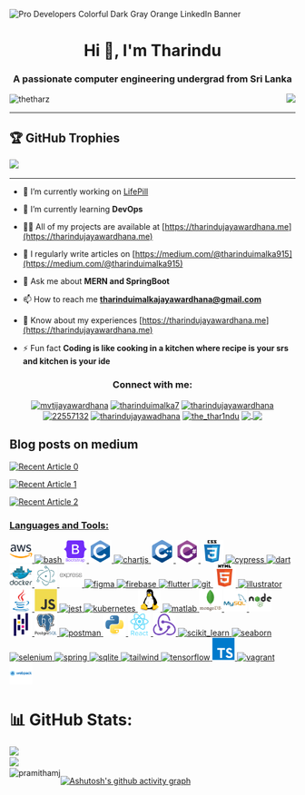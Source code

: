 ![Pro Developers Colorful Dark Gray   Orange LinkedIn Banner](https://github.com/TheTharz/TheTharz/assets/119271523/8e99be76-3a18-4dd8-a0cb-f2f36277b586)
<h1 align="center">Hi 👋, I'm Tharindu</h1>
<h3 align="center">A passionate computer engineering undergrad from Sri Lanka</h3>

<div style="display: flex; justify-content: space-between; align-items: center;">
        <img src="https://komarev.com/ghpvc/?username=thetharz&label=Profile%20views&color=0e75b6&style=flat" alt="thetharz" />
        <a href="https://user-badge.committers.top/sri_lanka/TheTharz">
            <img src="https://user-badge.committers.top/sri_lanka/TheTharz.svg" />
        </a>
</div>

----
## 🏆 GitHub Trophies
<p align="center">
 
![](https://github-profile-trophy.vercel.app/?username=TheTharz&theme=juicyfresh&no-frame=false&no-bg=true&margin-w=4)

</p>

----

- 🔭 I’m currently working on [LifePill](https://github.com/TheTharz/pharmacy-pos-frontend.git)

- 🌱 I’m currently learning **DevOps**

- 👨‍💻 All of my projects are available at [https://tharindujayawardhana.me](https://tharindujayawardhana.me)

- 📝 I regularly write articles on [https://medium.com/@tharinduimalka915](https://medium.com/@tharinduimalka915)

- 💬 Ask me about **MERN and SpringBoot**

- 📫 How to reach me **tharinduimalkajayawardhana@gmail.com**

- 📄 Know about my experiences [https://tharindujayawardhana.me](https://tharindujayawardhana.me)

- ⚡ Fun fact **Coding is like cooking in a kitchen where recipe is your srs and kitchen is your ide**

<h3 align="center">Connect with me:</h3>
<p align="center">
<a href="https://dev.to/mvtijayawardhana" target="blank"><img align="center" src="https://img.shields.io/badge/dev.to-0A0A0A?style=for-the-badge&logo=dev.to&logoColor=white" alt="mvtijayawardhana" /></a>
<a href="https://twitter.com/tharinduimalka7" target="blank"><img align="center" src="https://img.shields.io/badge/X-%23000000.svg?style=for-the-badge&logo=X&logoColor=white" alt="tharinduimalka7"  /></a>
<a href="https://linkedin.com/in/tharindujayawardhana" target="blank"><img align="center" src="https://img.shields.io/badge/linkedin-%230077B5.svg?style=for-the-badge&logo=linkedin&logoColor=white" alt="tharindujayawardhana"/></a>
<a href="https://stackoverflow.com/users/22557132" target="blank"><img align="center" src="https://img.shields.io/badge/-Stackoverflow-FE7A16?style=for-the-badge&logo=stack-overflow&logoColor=white" alt="22557132" /></a>
<a href="https://fb.com/tharindujayawadhana" target="blank">
 <img align="center" src="https://img.shields.io/badge/Facebook-%231877F2.svg?style=for-the-badge&logo=Facebook&logoColor=white" alt="tharindujayawadhana"/></a>
<a href="https://instagram.com/the_thar1ndu" target="blank"><img align="center" src="https://img.shields.io/badge/Instagram-%23E4405F.svg?style=for-the-badge&logo=Instagram&logoColor=white" alt="the_thar1ndu" /></a>
<a href="https://medium.com/@tharinduimalka915" target="blank">
 <img align="center" src="https://img.shields.io/badge/Medium-12100E?style=for-the-badge&logo=medium&logoColor=white"/>
</a>
<a href="https://www.hackerrank.com/profile/Tharindu3996" target="blank">
 <img align="center" src="https://img.shields.io/badge/-Hackerrank-2EC866?style=for-the-badge&logo=HackerRank&logoColor=white"/>
</a>
</p>



## Blog posts on medium
 <a target="_blank" href="https://github-readme-medium-recent-article.vercel.app/medium/@tharinduimalka915/0"><img src="https://github-readme-medium-recent-article.vercel.app/medium/@tharinduimalka915/0" alt="Recent Article 0"> 

<a target="_blank" href="https://github-readme-medium-recent-article.vercel.app/medium/@tharinduimalka915/1"><img src="https://github-readme-medium-recent-article.vercel.app/medium/@tharinduimalka915/1" alt="Recent Article 1"> 

 <a target="_blank" href="https://github-readme-medium-recent-article.vercel.app/medium/@tharinduimalka915/2"><img src="https://github-readme-medium-recent-article.vercel.app/medium/@tharinduimalka915/2" alt="Recent Article 2"> 

<h3 align="left">Languages and Tools:</h3>
<p align="left"> <a href="https://aws.amazon.com" target="_blank" rel="noreferrer"> <img src="https://raw.githubusercontent.com/devicons/devicon/master/icons/amazonwebservices/amazonwebservices-original-wordmark.svg" alt="aws" width="40" height="40"/> </a> <a href="https://www.gnu.org/software/bash/" target="_blank" rel="noreferrer"> <img src="https://www.vectorlogo.zone/logos/gnu_bash/gnu_bash-icon.svg" alt="bash" width="40" height="40"/> </a> <a href="https://getbootstrap.com" target="_blank" rel="noreferrer"> <img src="https://raw.githubusercontent.com/devicons/devicon/master/icons/bootstrap/bootstrap-plain-wordmark.svg" alt="bootstrap" width="40" height="40"/> </a> <a href="https://www.cprogramming.com/" target="_blank" rel="noreferrer"> <img src="https://raw.githubusercontent.com/devicons/devicon/master/icons/c/c-original.svg" alt="c" width="40" height="40"/> </a> <a href="https://www.chartjs.org" target="_blank" rel="noreferrer"> <img src="https://www.chartjs.org/media/logo-title.svg" alt="chartjs" width="40" height="40"/> </a> <a href="https://www.w3schools.com/cpp/" target="_blank" rel="noreferrer"> <img src="https://raw.githubusercontent.com/devicons/devicon/master/icons/cplusplus/cplusplus-original.svg" alt="cplusplus" width="40" height="40"/> </a> <a href="https://www.w3schools.com/cs/" target="_blank" rel="noreferrer"> <img src="https://raw.githubusercontent.com/devicons/devicon/master/icons/csharp/csharp-original.svg" alt="csharp" width="40" height="40"/> </a> <a href="https://www.w3schools.com/css/" target="_blank" rel="noreferrer"> <img src="https://raw.githubusercontent.com/devicons/devicon/master/icons/css3/css3-original-wordmark.svg" alt="css3" width="40" height="40"/> </a> <a href="https://www.cypress.io" target="_blank" rel="noreferrer"> <img src="https://raw.githubusercontent.com/simple-icons/simple-icons/6e46ec1fc23b60c8fd0d2f2ff46db82e16dbd75f/icons/cypress.svg" alt="cypress" width="40" height="40"/> </a> <a href="https://dart.dev" target="_blank" rel="noreferrer"> <img src="https://www.vectorlogo.zone/logos/dartlang/dartlang-icon.svg" alt="dart" width="40" height="40"/> </a> <a href="https://www.docker.com/" target="_blank" rel="noreferrer"> <img src="https://raw.githubusercontent.com/devicons/devicon/master/icons/docker/docker-original-wordmark.svg" alt="docker" width="40" height="40"/> </a> <a href="https://www.electronjs.org" target="_blank" rel="noreferrer"> <img src="https://raw.githubusercontent.com/devicons/devicon/master/icons/electron/electron-original.svg" alt="electron" width="40" height="40"/> </a> <a href="https://expressjs.com" target="_blank" rel="noreferrer"> <img src="https://raw.githubusercontent.com/devicons/devicon/master/icons/express/express-original-wordmark.svg" alt="express" width="40" height="40"/> </a> <a href="https://www.figma.com/" target="_blank" rel="noreferrer"> <img src="https://www.vectorlogo.zone/logos/figma/figma-icon.svg" alt="figma" width="40" height="40"/> </a> <a href="https://firebase.google.com/" target="_blank" rel="noreferrer"> <img src="https://www.vectorlogo.zone/logos/firebase/firebase-icon.svg" alt="firebase" width="40" height="40"/> </a> <a href="https://flutter.dev" target="_blank" rel="noreferrer"> <img src="https://www.vectorlogo.zone/logos/flutterio/flutterio-icon.svg" alt="flutter" width="40" height="40"/> </a> <a href="https://git-scm.com/" target="_blank" rel="noreferrer"> <img src="https://www.vectorlogo.zone/logos/git-scm/git-scm-icon.svg" alt="git" width="40" height="40"/> </a> <a href="https://www.w3.org/html/" target="_blank" rel="noreferrer"> <img src="https://raw.githubusercontent.com/devicons/devicon/master/icons/html5/html5-original-wordmark.svg" alt="html5" width="40" height="40"/> </a> <a href="https://www.adobe.com/in/products/illustrator.html" target="_blank" rel="noreferrer"> <img src="https://www.vectorlogo.zone/logos/adobe_illustrator/adobe_illustrator-icon.svg" alt="illustrator" width="40" height="40"/> </a> <a href="https://www.java.com" target="_blank" rel="noreferrer"> <img src="https://raw.githubusercontent.com/devicons/devicon/master/icons/java/java-original.svg" alt="java" width="40" height="40"/> </a> <a href="https://developer.mozilla.org/en-US/docs/Web/JavaScript" target="_blank" rel="noreferrer"> <img src="https://raw.githubusercontent.com/devicons/devicon/master/icons/javascript/javascript-original.svg" alt="javascript" width="40" height="40"/> </a> <a href="https://jestjs.io" target="_blank" rel="noreferrer"> <img src="https://www.vectorlogo.zone/logos/jestjsio/jestjsio-icon.svg" alt="jest" width="40" height="40"/> </a> <a href="https://kubernetes.io" target="_blank" rel="noreferrer"> <img src="https://www.vectorlogo.zone/logos/kubernetes/kubernetes-icon.svg" alt="kubernetes" width="40" height="40"/> </a> <a href="https://www.linux.org/" target="_blank" rel="noreferrer"> <img src="https://raw.githubusercontent.com/devicons/devicon/master/icons/linux/linux-original.svg" alt="linux" width="40" height="40"/> </a> <a href="https://www.mathworks.com/" target="_blank" rel="noreferrer"> <img src="https://upload.wikimedia.org/wikipedia/commons/2/21/Matlab_Logo.png" alt="matlab" width="40" height="40"/> </a> <a href="https://www.mongodb.com/" target="_blank" rel="noreferrer"> <img src="https://raw.githubusercontent.com/devicons/devicon/master/icons/mongodb/mongodb-original-wordmark.svg" alt="mongodb" width="40" height="40"/> </a> <a href="https://www.mysql.com/" target="_blank" rel="noreferrer"> <img src="https://raw.githubusercontent.com/devicons/devicon/master/icons/mysql/mysql-original-wordmark.svg" alt="mysql" width="40" height="40"/> </a> <a href="https://nodejs.org" target="_blank" rel="noreferrer"> <img src="https://raw.githubusercontent.com/devicons/devicon/master/icons/nodejs/nodejs-original-wordmark.svg" alt="nodejs" width="40" height="40"/> </a> <a href="https://pandas.pydata.org/" target="_blank" rel="noreferrer"> <img src="https://raw.githubusercontent.com/devicons/devicon/2ae2a900d2f041da66e950e4d48052658d850630/icons/pandas/pandas-original.svg" alt="pandas" width="40" height="40"/> </a> <a href="https://www.postgresql.org" target="_blank" rel="noreferrer"> <img src="https://raw.githubusercontent.com/devicons/devicon/master/icons/postgresql/postgresql-original-wordmark.svg" alt="postgresql" width="40" height="40"/> </a> <a href="https://postman.com" target="_blank" rel="noreferrer"> <img src="https://www.vectorlogo.zone/logos/getpostman/getpostman-icon.svg" alt="postman" width="40" height="40"/> </a> <a href="https://www.python.org" target="_blank" rel="noreferrer"> <img src="https://raw.githubusercontent.com/devicons/devicon/master/icons/python/python-original.svg" alt="python" width="40" height="40"/> </a> <a href="https://reactjs.org/" target="_blank" rel="noreferrer"> <img src="https://raw.githubusercontent.com/devicons/devicon/master/icons/react/react-original-wordmark.svg" alt="react" width="40" height="40"/> </a> <a href="https://redux.js.org" target="_blank" rel="noreferrer"> <img src="https://raw.githubusercontent.com/devicons/devicon/master/icons/redux/redux-original.svg" alt="redux" width="40" height="40"/> </a> <a href="https://scikit-learn.org/" target="_blank" rel="noreferrer"> <img src="https://upload.wikimedia.org/wikipedia/commons/0/05/Scikit_learn_logo_small.svg" alt="scikit_learn" width="40" height="40"/> </a> <a href="https://seaborn.pydata.org/" target="_blank" rel="noreferrer"> <img src="https://seaborn.pydata.org/_images/logo-mark-lightbg.svg" alt="seaborn" width="40" height="40"/> </a> <a href="https://www.selenium.dev" target="_blank" rel="noreferrer"> <img src="https://raw.githubusercontent.com/detain/svg-logos/780f25886640cef088af994181646db2f6b1a3f8/svg/selenium-logo.svg" alt="selenium" width="40" height="40"/> </a> <a href="https://spring.io/" target="_blank" rel="noreferrer"> <img src="https://www.vectorlogo.zone/logos/springio/springio-icon.svg" alt="spring" width="40" height="40"/> </a> <a href="https://www.sqlite.org/" target="_blank" rel="noreferrer"> <img src="https://www.vectorlogo.zone/logos/sqlite/sqlite-icon.svg" alt="sqlite" width="40" height="40"/> </a> <a href="https://tailwindcss.com/" target="_blank" rel="noreferrer"> <img src="https://www.vectorlogo.zone/logos/tailwindcss/tailwindcss-icon.svg" alt="tailwind" width="40" height="40"/> </a> <a href="https://www.tensorflow.org" target="_blank" rel="noreferrer"> <img src="https://www.vectorlogo.zone/logos/tensorflow/tensorflow-icon.svg" alt="tensorflow" width="40" height="40"/> </a> <a href="https://www.typescriptlang.org/" target="_blank" rel="noreferrer"> <img src="https://raw.githubusercontent.com/devicons/devicon/master/icons/typescript/typescript-original.svg" alt="typescript" width="40" height="40"/> </a> <a href="https://www.vagrantup.com/" target="_blank" rel="noreferrer"> <img src="https://www.vectorlogo.zone/logos/vagrantup/vagrantup-icon.svg" alt="vagrant" width="40" height="40"/> </a> <a href="https://webpack.js.org" target="_blank" rel="noreferrer"> <img src="https://raw.githubusercontent.com/devicons/devicon/d00d0969292a6569d45b06d3f350f463a0107b0d/icons/webpack/webpack-original-wordmark.svg" alt="webpack" width="40" height="40"/> </a> </p>

# 📊 GitHub Stats:
![](https://github-readme-stats.vercel.app/api?username=TheTharz&theme=tokyonight&hide_border=true&include_all_commits=false&count_private=false&hide=jupyter%20notebook)<br/>
![](https://github-readme-streak-stats.herokuapp.com/?user=TheTharz&theme=tokyonight&hide_border=true)<br/>
 <img align="left" src="https://github-readme-stats.vercel.app/api/top-langs/?username=thetharz&theme=tokyonight&hide_border=true&hide=jupyter%20notebook,cmake,css,html" alt="pramithamj" />

[![Ashutosh's github activity graph](https://github-readme-activity-graph.vercel.app/graph?username=thetharz&bg_color=000000&color=FFDF00&line=4c5a9e&point=ffffff&area=true&hide_border=true)](https://github.com/ashutosh00710/github-readme-activity-graph)

